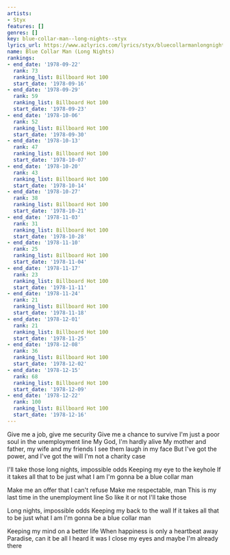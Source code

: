 ```yaml
---
artists:
- Styx
features: []
genres: []
key: blue-collar-man--long-nights--styx
lyrics_url: https://www.azlyrics.com/lyrics/styx/bluecollarmanlongnights.html
name: Blue Collar Man (Long Nights)
rankings:
- end_date: '1978-09-22'
  rank: 73
  ranking_list: Billboard Hot 100
  start_date: '1978-09-16'
- end_date: '1978-09-29'
  rank: 59
  ranking_list: Billboard Hot 100
  start_date: '1978-09-23'
- end_date: '1978-10-06'
  rank: 52
  ranking_list: Billboard Hot 100
  start_date: '1978-09-30'
- end_date: '1978-10-13'
  rank: 47
  ranking_list: Billboard Hot 100
  start_date: '1978-10-07'
- end_date: '1978-10-20'
  rank: 43
  ranking_list: Billboard Hot 100
  start_date: '1978-10-14'
- end_date: '1978-10-27'
  rank: 38
  ranking_list: Billboard Hot 100
  start_date: '1978-10-21'
- end_date: '1978-11-03'
  rank: 31
  ranking_list: Billboard Hot 100
  start_date: '1978-10-28'
- end_date: '1978-11-10'
  rank: 25
  ranking_list: Billboard Hot 100
  start_date: '1978-11-04'
- end_date: '1978-11-17'
  rank: 23
  ranking_list: Billboard Hot 100
  start_date: '1978-11-11'
- end_date: '1978-11-24'
  rank: 21
  ranking_list: Billboard Hot 100
  start_date: '1978-11-18'
- end_date: '1978-12-01'
  rank: 21
  ranking_list: Billboard Hot 100
  start_date: '1978-11-25'
- end_date: '1978-12-08'
  rank: 36
  ranking_list: Billboard Hot 100
  start_date: '1978-12-02'
- end_date: '1978-12-15'
  rank: 68
  ranking_list: Billboard Hot 100
  start_date: '1978-12-09'
- end_date: '1978-12-22'
  rank: 100
  ranking_list: Billboard Hot 100
  start_date: '1978-12-16'
---
```


Give me a job, give me security
Give me a chance to survive
I'm just a poor soul in the unemployment line
My God, I'm hardly alive
My mother and father, my wife and my friends
I see them laugh in my face
But I've got the power, and I've got the will
I'm not a charity case

I'll take those long nights, impossible odds
Keeping my eye to the keyhole
If it takes all that to be just what I am
I'm gonna be a blue collar man

Make me an offer that I can't refuse
Make me respectable, man
This is my last time in the unemployment line
So like it or not I'll take those

Long nights, impossible odds
Keeping my back to the wall
If it takes all that to be just what I am
I'm gonna be a blue collar man

Keeping my mind on a better life
When happiness is only a heartbeat away
Paradise, can it be all I heard it was
I close my eyes and maybe I'm already there



